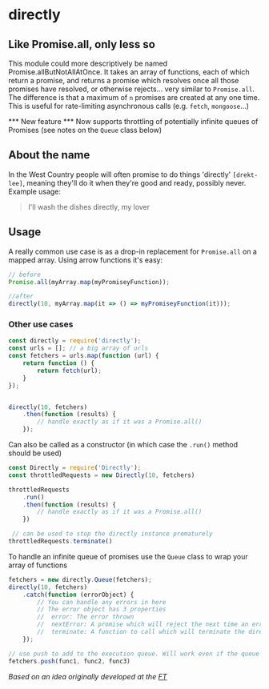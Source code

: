 # directly

## Like Promise.all, only less so

This module could more descriptively be named Promise.allButNotAllAtOnce. It takes an array of functions, each of which return a promise, and returns a promise which resolves once all those promises have resolved, or otherwise rejects... very similar to `Promise.all`. The difference is that a maximum of `n` promises are created at any one time. This is useful for rate-limiting asynchronous calls (e.g. `fetch`, `mongoose`...)

*** New feature ***
Now supports throttling of potentially infinite queues of Promises (see notes on the `Queue` class below)

## About the name
In the West Country people will often promise to do things 'directly' `[drekt-lee]`, meaning they'll do it when they're good and ready, possibly never. Example usage:

> I'll wash the dishes directly, my lover

## Usage

A really common use case is as a drop-in replacement for `Promise.all` on a mapped array. Using arrow functions it's easy:

```js
// before
Promise.all(myArray.map(myPromiseyFunction));

//after
directly(10, myArray.map(it => () => myPromiseyFunction(it)));
```

### Other use cases
```js
const directly = require('directly');
const urls = []; // a big array of urls
const fetchers = urls.map(function (url) {
    return function () {
        return fetch(url);
    }
});


directly(10, fetchers)
    .then(function (results) {
        // handle exactly as if it was a Promise.all()
    });

```

Can also be called as a constructor (in which case the `.run()` method should be used)

```js
const Directly = require('Directly');
const throttledRequests = new Directly(10, fetchers)

throttledRequests
    .run()
    .then(function (results) {
        // handle exactly as if it was a Promise.all()
    })

 // can be used to stop the directly instance prematurely
throttledRequests.terminate()
```

To handle an infinite queue of promises use the `Queue` class to wrap your array of functions

```js
fetchers = new directly.Queue(fetchers);
directly(10, fetchers)
    .catch(function (errorObject) {
        // You can handle any errors in here
        // The error object has 3 properties
        //  error: The error thrown
        //  nextError: A promise which will reject the next time an error is encountered
        //  terminate: A function to call which will terminate the directly instance
    });

// use push to add to the execution queue. Will work even if the queue has fallen idle
fetchers.push(func1, func2, func3)
```


*Based on an idea originally developed at the [FT](https://ft.com)*
